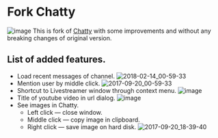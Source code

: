 Fork Chatty
======
![image](https://user-images.githubusercontent.com/4051126/71765502-d0f13780-2f06-11ea-9b8d-04a78f23267d.png)
This is fork of [Chatty](http://chatty.github.io) with some improvements and without any breaking changes of original version.

List of added features.
----------------------------
* Load recent messages of channel.
![2018-02-14_00-59-33](https://i.imgur.com/uRTU1Uq.gif)
* Mention user by middle click.
![2017-09-20_00-59-33](https://user-images.githubusercontent.com/4051126/31056895-23baf91a-a6e2-11e7-8b22-d021cdc4fb14.gif)
* Shortcut to Livestreamer window through context menu.
![image](https://user-images.githubusercontent.com/4051126/71765507-dcdcf980-2f06-11ea-9431-6676c44aca59.png)
* Title of youtube video in url dialog.
![image](https://user-images.githubusercontent.com/4051126/71765513-e7978e80-2f06-11ea-97e6-dc6d82bb834b.png)
* See images in Chatty.
  * Left click — close window.
  * Middle click — copy image in clipboard.
  * Right click — save image on hard disk.
![2017-09-20_18-39-40](https://user-images.githubusercontent.com/4051126/32775289-14df885e-c940-11e7-97de-4591b501d637.gif)
